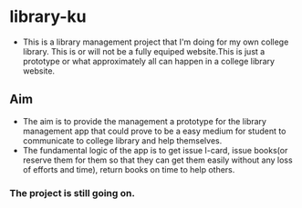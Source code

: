 # library-ku

- This is a library management project that I'm doing for my own college library. This is or will not be a fully equiped website.This is just a prototype or what approximately all can happen in a college library website.

## Aim
- The aim is to provide the management a prototype for the library management app that could prove to be a easy medium for student to communicate to college library and help themselves.
- The fundamental logic of the app is to get issue I-card, issue books(or reserve them for them so that they can get them easily without any loss of efforts and time), return books on time to help others.

### The project is still going on.

